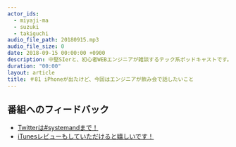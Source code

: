 ```yaml
---
actor_ids:
  - miyaji-ma
  - suzuki
  - takiguchi
audio_file_path: 20180915.mp3
audio_file_size: 0
date: 2018-09-15 00:00:00 +0900
description: 中堅SIerと、初心者WEBエンジニアが雑談するテック系ポッドキャストです。
duration: "00:00"
layout: article
title: ＃81 iPhoneが出たけど、今回はエンジニアが飲み会で話したいこと
---
```

## 番組へのフィードバック
* [Twitterは#systemandまで！](https://twitter.com/search?q=%23systemand)
* [iTunesレビューもしていただけると嬉しいです！](https://itunes.apple.com/jp/podcast/systemand-online/id1205168408?mt=2)

